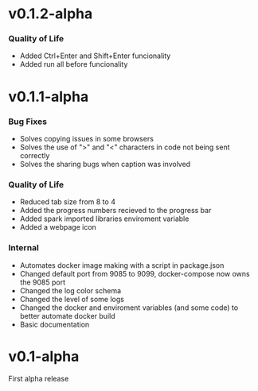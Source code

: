 # v0.1.2-alpha

### Quality of Life
- Added Ctrl+Enter and Shift+Enter funcionality
- Added run all before funcionality

# v0.1.1-alpha

### Bug Fixes
- Solves copying issues in some browsers
- Solves the use of ">" and "<" characters in code not being sent correctly
- Solves the sharing bugs when caption was involved

### Quality of Life
- Reduced tab size from 8 to 4
- Added the progress numbers recieved to the progress bar
- Added spark imported libraries enviroment variable
- Added a webpage icon

### Internal
- Automates docker image making with a script in package.json
- Changed default port from 9085 to 9099, docker-compose now owns the 9085 port
- Changed the log color schema
- Changed the level of some logs
- Changed the docker and enviroment variables (and some code) to better automate docker build
- Basic documentation

# v0.1-alpha

First alpha release